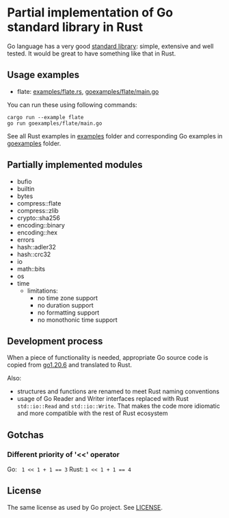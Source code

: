 # Partial implementation of Go standard library in Rust

Go language has a very good [standard library](https://pkg.go.dev/std): simple,
extensive and well tested.  It would be great to have something like that in Rust.

## Usage examples

- flate: [examples/flate.rs](examples/flate.rs), [goexamples/flate/main.go](goexamples/flate/main.go)

You can run these using following commands:

```
cargo run --example flate
go run goexamples/flate/main.go
```

See all Rust examples in [examples](./examples) folder and
corresponding Go examples in [goexamples](./goexamples) folder.

## Partially implemented modules

- bufio
- builtin
- bytes
- compress::flate
- compress::zlib
- crypto::sha256
- encoding::binary
- encoding::hex
- errors
- hash::adler32
- hash::crc32
- io
- math::bits
- os
- time
  - limitations:
    - no time zone support
    - no duration support
    - no formatting support
    - no monothonic time support

## Development process

When a piece of functionality is needed, appropriate Go source code is copied from
[go1.20.6](https://github.com/golang/go/tree/go1.20.6/src) and translated to Rust.

Also:
- structures and functions are renamed to meet Rust naming conventions
- usage of Go Reader and Writer interfaces replaced with Rust `std::io::Read` and
  `std::io::Write`.  That makes the code more idiomatic and more compatible with
  the rest of Rust ecosystem

## Gotchas

### Different priority of '<<' operator

Go: ` 1 << 1 + 1 == 3`
Rust: `1 << 1 + 1 == 4`

## License

The same license as used by Go project.  See [LICENSE](./LICENSE).

